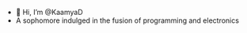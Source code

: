 - 👋 Hi, I’m @KaamyaD
- A sophomore indulged in the fusion of programming and electronics
<!---
KaamyaD/KaamyaD is a ✨ special ✨ repository because its `README.md` (this file) appears on your GitHub profile.
You can click the Preview link to take a look at your changes.
--->
